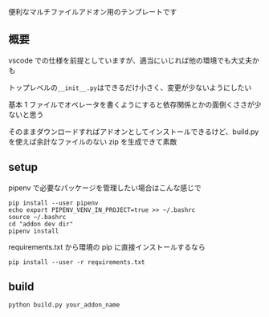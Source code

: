 便利なマルチファイルアドオン用のテンプレートです

## 概要

vscode での仕様を前提としていますが、適当にいじれば他の環境でも大丈夫かも

トップレベルの`__init__.py`はできるだけ小さく、変更が少ないようにしたい

基本 1 ファイルでオペレータを書くようにすると依存関係とかの面倒くささが少ないと思う

そのままダウンロードすればアドオンとしてインストールできるけど、build.py を使えば余計なファイルのない zip を生成できて素敵

## setup

pipenv で必要なパッケージを管理したい場合はこんな感じで

```
pip install --user pipenv
echo export PIPENV_VENV_IN_PROJECT=true >> ~/.bashrc
source ~/.bashrc
cd "addon dev dir"
pipenv install
```

requirements.txt から環境の pip に直接インストールするなら

```
pip install --user -r requirements.txt
```

## build

```
python build.py your_addon_name
```
